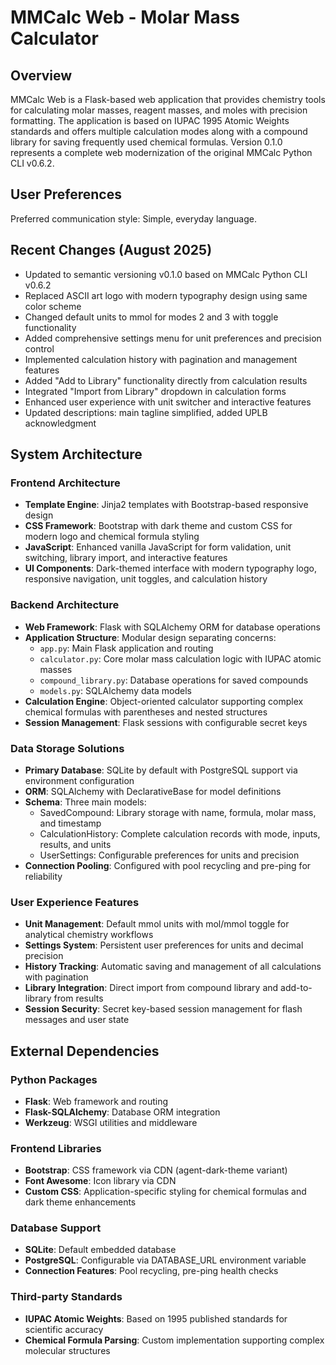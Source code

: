 # MMCalc Web - Molar Mass Calculator

## Overview

MMCalc Web is a Flask-based web application that provides chemistry tools for calculating molar masses, reagent masses, and moles with precision formatting. The application is based on IUPAC 1995 Atomic Weights standards and offers multiple calculation modes along with a compound library for saving frequently used chemical formulas. Version 0.1.0 represents a complete web modernization of the original MMCalc Python CLI v0.6.2.

## User Preferences

Preferred communication style: Simple, everyday language.

## Recent Changes (August 2025)

- Updated to semantic versioning v0.1.0 based on MMCalc Python CLI v0.6.2
- Replaced ASCII art logo with modern typography design using same color scheme
- Changed default units to mmol for modes 2 and 3 with toggle functionality  
- Added comprehensive settings menu for unit preferences and precision control
- Implemented calculation history with pagination and management features
- Added "Add to Library" functionality directly from calculation results
- Integrated "Import from Library" dropdown in calculation forms
- Enhanced user experience with unit switcher and interactive features
- Updated descriptions: main tagline simplified, added UPLB acknowledgment

## System Architecture

### Frontend Architecture
- **Template Engine**: Jinja2 templates with Bootstrap-based responsive design
- **CSS Framework**: Bootstrap with dark theme and custom CSS for modern logo and chemical formula styling
- **JavaScript**: Enhanced vanilla JavaScript for form validation, unit switching, library import, and interactive features
- **UI Components**: Dark-themed interface with modern typography logo, responsive navigation, unit toggles, and calculation history

### Backend Architecture
- **Web Framework**: Flask with SQLAlchemy ORM for database operations
- **Application Structure**: Modular design separating concerns:
  - `app.py`: Main Flask application and routing
  - `calculator.py`: Core molar mass calculation logic with IUPAC atomic masses
  - `compound_library.py`: Database operations for saved compounds
  - `models.py`: SQLAlchemy data models
- **Calculation Engine**: Object-oriented calculator supporting complex chemical formulas with parentheses and nested structures
- **Session Management**: Flask sessions with configurable secret keys

### Data Storage Solutions
- **Primary Database**: SQLite by default with PostgreSQL support via environment configuration
- **ORM**: SQLAlchemy with DeclarativeBase for model definitions
- **Schema**: Three main models:
  - SavedCompound: Library storage with name, formula, molar mass, and timestamp
  - CalculationHistory: Complete calculation records with mode, inputs, results, and units
  - UserSettings: Configurable preferences for units and precision
- **Connection Pooling**: Configured with pool recycling and pre-ping for reliability

### User Experience Features
- **Unit Management**: Default mmol units with mol/mmol toggle for analytical chemistry workflows
- **Settings System**: Persistent user preferences for units and decimal precision
- **History Tracking**: Automatic saving and management of all calculations with pagination
- **Library Integration**: Direct import from compound library and add-to-library from results
- **Session Security**: Secret key-based session management for flash messages and user state

## External Dependencies

### Python Packages
- **Flask**: Web framework and routing
- **Flask-SQLAlchemy**: Database ORM integration
- **Werkzeug**: WSGI utilities and middleware

### Frontend Libraries
- **Bootstrap**: CSS framework via CDN (agent-dark-theme variant)
- **Font Awesome**: Icon library via CDN
- **Custom CSS**: Application-specific styling for chemical formulas and dark theme enhancements

### Database Support
- **SQLite**: Default embedded database
- **PostgreSQL**: Configurable via DATABASE_URL environment variable
- **Connection Features**: Pool recycling, pre-ping health checks

### Third-party Standards
- **IUPAC Atomic Weights**: Based on 1995 published standards for scientific accuracy
- **Chemical Formula Parsing**: Custom implementation supporting complex molecular structures